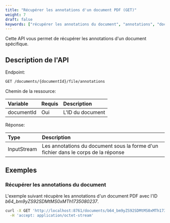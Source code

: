 ```yaml
---
title: "Récupérer les annotations d'un document PDF (GET)"
weight: 7
draft: false
keywords: ["récupérer les annotations du document", "annotations", "document"]
---
```


Cette API vous permet de récupérer les annotations d'un document spécifique.

## Description de l'API

Endpoint:
```bash
GET /documents/{documentId}/file/annotations
```

Chemin de la ressource:

| Variable   | Requis | Description       |
|:-----------|:-------|:------------------|
| documentId | Oui    | L'ID du document  |

Réponse:

| Type        | Description                                                                          |
|:------------|:-------------------------------------------------------------------------------------|
| InputStream | Les annotations du document sous la forme d'un fichier dans le corps de la réponse   |

## Exemples

### Récupérer les annotations du document

L'exemple suivant récupère les annotations d'un document PDF avec l'ID 
_b64_bm9yZS92SDMtMS0xMTh1735080237_.

```bash
curl -X GET 'http://localhost:8761/documents/b64_bm9yZS92SDMtMS0xMTh1735080237/file/annotations' \
  -H 'accept: application/octet-stream'
```